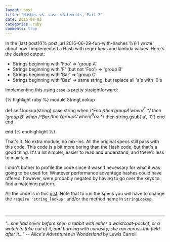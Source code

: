 ```yaml
---
layout: post
title: "Hashes vs. case statements, Part 2"
date: 2015-07-03
categories: ruby
comments: true
---
```


In the [last post]({% post_url 2015-06-29-fun-with-hashes %}) I wrote about how I implemented a Hash with regex keys and lambda values.  Here's the desired output:

- Strings beginning with 'Foo' => 'group A'
- Strings beginning with 'F' (but not 'Foo') => 'group B'
- Strings beginning with 'Bar' => 'group C'
- Strings beginning with 'Baz' => same string, but replace all 'a's with '0's

Implementing this using `case` is pretty straightforward:

{% highlight ruby %}
module StringLookup

  def self.lookup(string)
    case string
    when /^Foo.*$/ then 'group A'
    when /^F.*$/   then 'group B'
    when /^Bar.*$/ then 'group C'
    when /^Baz.*$/ then string.gsub('a', '0')
    end
  end

end
{% endhighlight %}

That's it.  No extra module, no mix-ins.  All the original specs still pass with this code.  This code is a bit more boring than the Hash code, but that's a good thing.  It's a lot simpler, easier to read and understand, and there's less to maintain.  

I didn't bother to profile the code since it wasn't necessary for what it was going to be used for.  Whatever performance advantage hashes could have offered, however, were probably negated by having to go over the keys to find a matching pattern.

All the code is in this [gist](https://gist.github.com/jpmoral/482a62b22ab2129be34c).  Note that to run the specs you will have to change the `require 'string_lookup'` and/or the method name in `StringLookup`.

<br/>

***
*"...she had never before seen a rabbit with either a waistcoat-pocket, or a watch to take out of it, and burning with curiosity, she ran across the field after it..."*
-- *Alice's Adventures in Wonderland* by Lewis Carroll

